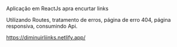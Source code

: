 Aplicação em ReactJs apra encurtar links

Utilizando Routes, tratamento de erros, página de erro 404, 
página responsiva, consumindo Api.

https://diminuirliinks.netlify.app/
